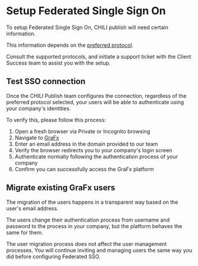 # Setup Federated Single Sign On

To setup Federated Single Sign On, CHILI publish will need certain information.

This information depends on the [preferred protocol](/CHILI-GraFx/concepts/federated-single-sign-on/#federated-sso-via-the-oidc-protocol).

Consult the supported protocols, and initiate a support ticket with the Client Success team to assist you with the setup.

## Test SSO connection

Once the CHILI Publish team configures the connection, regardless of the preferred protocol selected, your users will be able to authenticate using your company's identities.

To verify this, please follow this process:

1. Open a fresh browser via Private or Incognito browsing
2. Navigate to [GraFx](https://chiligrafx.com)
3. Enter an email address in the domain provided to our team
4. Verify the browser redirects you to your company's login screen
5. Authenticate normally following the authentication process of your company
6. Confirm you can successfully access the GraFx platform

## Migrate existing GraFx users

The migration of the users happens in a transparent way based on the user's email address.

The users change their authentication process from username and password to the process in your company, but the platform behaves the same for them.

The user migration process does not affect the user management processes. You will continue inviting and managing users the same way you did before configuring Federated SSO.
